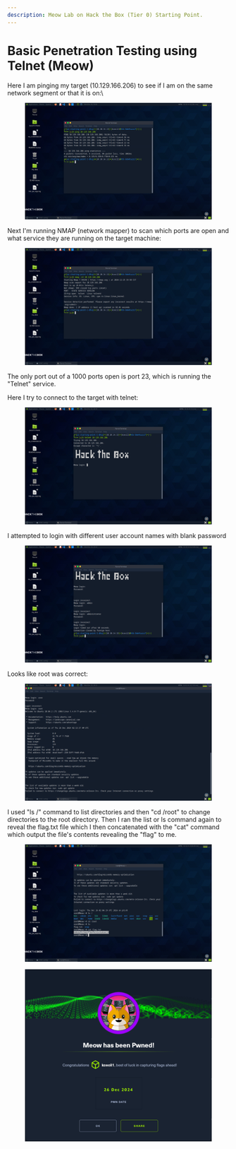 ```yaml
---
description: Meow Lab on Hack the Box (Tier 0) Starting Point.
---
```


# Basic Penetration Testing using Telnet (Meow)

Here I am pinging my target (10.129.166.206) to see if I am on the same network segment or that it is on:\


<figure><img src="../../../../.gitbook/assets/image (47) (1).png" alt=""><figcaption></figcaption></figure>

Next I'm running NMAP (network mapper) to scan which ports are open and what service they are running on the target machine:

<figure><img src="../../../../.gitbook/assets/image (48) (1).png" alt=""><figcaption></figcaption></figure>

The only port out of a 1000 ports open is port 23, which is running the "Telnet" service.

Here I try to connect to the target with telnet:

<figure><img src="../../../../.gitbook/assets/image (49) (1).png" alt=""><figcaption></figcaption></figure>

I attempted to login with different user account names with blank password

<figure><img src="../../../../.gitbook/assets/image (50) (1).png" alt=""><figcaption></figcaption></figure>

Looks like root was correct:

<figure><img src="../../../../.gitbook/assets/image (51) (1).png" alt=""><figcaption></figcaption></figure>

I used "ls /" command to list directories and then "cd /root" to change directories to the root directory. Then I ran the list or ls command again to reveal the flag.txt file which I then concatenated with the "cat" command which output the file's contents revealing the "flag" to me.

<figure><img src="../../../../.gitbook/assets/image (52) (1).png" alt=""><figcaption></figcaption></figure>

<figure><img src="../../../../.gitbook/assets/image (53) (1).png" alt=""><figcaption></figcaption></figure>

